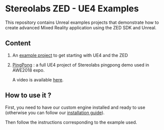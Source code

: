 # Stereolabs ZED - UE4 Examples

This repository contains Unreal examples projects that demonstrate how to create advanced Mixed Reality application using the ZED SDK and Unreal.

## Content

1. An [example project](./UE4_Examples) to get starting with UE4 and the ZED 


2. [PingPong](./PingPongMR) : a full UE4 project of Stereolabs pingpong demo used in AWE2018 expo.

    A video is available [here](https://www.youtube.com/watch?v=rfskhlS-XT0).


## How to use it ?

First, you need to have our custom engine installed and ready to use (otherwise you can follow our [installation guide](https://docs.stereolabs.com/mixed-reality/unreal/getting-started/)).

Then follow the instructions corresponding to the example used.
